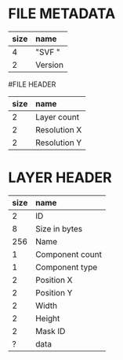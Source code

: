 # FILE METADATA
size|name  
:---|:---
  4 | "SVF "
  2 | Version
#FILE HEADER

size|name
:---|:---
  2 | Layer count
  2 | Resolution X
  2 | Resolution Y
# LAYER HEADER

size|name
:---|:---
  2 | ID
  8 | Size in bytes
256 | Name
  1 | Component count
  1 | Component type
  2 | Position X
  2 | Position Y
  2 | Width
  2 | Height
  2 | Mask ID
  ? | data

